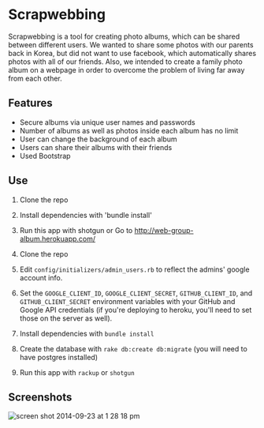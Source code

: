 # Scrapwebbing

Scrapwebbing is a tool for creating photo albums, which can be shared between different users. We wanted to share some photos with our parents back in Korea, but did not want to use facebook, which automatically shares photos with all of our friends. Also, we intended to create a family photo album on a webpage in order to overcome the problem of living far away from each other.


## Features

- Secure albums via unique user names and passwords
- Number of albums as well as photos inside each album has no limit
- User can change the background of each album
- Users can share their albums with their friends
- Used Bootstrap


## Use
1. Clone the repo
2. Install dependencies with 'bundle install'
3. Run this app with shotgun
or
Go to http://web-group-album.herokuapp.com/

1. Clone the repo
2. Edit `config/initializers/admin_users.rb` to reflect the admins' google account info.
3. Set the `GOOGLE_CLIENT_ID`, `GOOGLE_CLIENT_SECRET`, `GITHUB_CLIENT_ID`, and `GITHUB_CLIENT_SECRET` environment variables with your GitHub and Google API credentials (if you're deploying to heroku, you'll need to set those on the server as well).
4. Install dependencies with `bundle install`
5. Create the database with `rake db:create db:migrate` (you will need to have postgres installed)
6. Run this app with `rackup` or `shotgun`

## Screenshots

![screen shot 2014-09-23 at 1 28 18 pm](https://raw.githubusercontent.com/dkweon/finalweb/tree/master/Desktop/finalweb/public/a.jpg)

